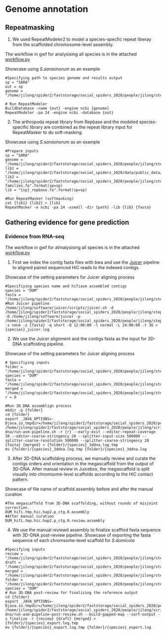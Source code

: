 # Genome annotation

## Repeatmasking
1. We used RepeatModeler2 to model a species-specfic repeat liberay from the scaffolded chromosome-level assembly.

The workflow in gwf for analysising all species is in the attached [workflow.py](https://github.com/Jilong-Jerome/sociality-in-spiders-dead-end/blob/main/Genome_Assembly/hifiasm/workflow.py)

Showcase using *S.sarasinorum* as an example
```
#Specifying path to species genome and results output 
sp = "SARA"
out = sp
genome = "/home/jilong/spider2/faststorage/social_spiders_2020/people/jilong/steps/3D_dna/final_3d/{sp}/{sp}_hifi_hic_scaffolded_trim.fa".format(sp=sp)

# Run RepeatModeler
BuildDatabase -name {out} -engine ncbi {genome}
RepeatModeler -pa 24 -engine ncbi -database {out}
```
2. The arthropoda repeat library from Repbase and the modeled species-specific library are combined as the repeat library input for RepeatMasker to do soft-masking.

Showcase using *S.sarasinorum* as an example
```
#Prepare inputs
sp = "SARA"
genome = "/home/jilong/spider2/faststorage/social_spiders_2020/people/jilong/steps/3D_dna/final_3d/{sp}/{sp}_hifi_hic_scaffolded_trim.fa".format(sp=sp)
lib1 = "/home/jilong/spider2/faststorage/social_spiders_2020/data/public_data/repbase/repbase_arthropoda.fa"
lib2 = "/home/jilong/spider2/faststorage/social_spiders_2020/people/jilong/steps/full_annotation/{sp}/repeat_masker/model/{sp}-families.fa".format(sp=sp)
lib = "{sp}_repbase.fa".format(sp=sp)

#Run RepeatMasker (softmasking)
cat {lib1} {lib2} > {lib}
RepeatMasker -e ncbi -pa 24 -xsmall -dir {path} -lib {lib} {fasta}
```
## Gathering evidence for gene prediction

### Evidence from RNA-seq

The workflow in gwf for aVnalysising all species is in the attached [workflow.py](https://github.com/Jilong-Jerome/sociality-in-spiders-dead-end/blob/main/Genome_Assembly/hic_scaffold/workflow.py)

1. First we index the contig fasta files with bwa and use the [Juicer](https://github.com/aidenlab/juicer) pipeline to aligned paired sequenced HiC reads to the indexed contigs. 

Showcase of the setting parameters for Juicer aligning process
```
#Specifiying species name and hifiasm assembled contigs
species = "DUM"
fasta = "/home/jilong/spider2/faststorage/social_spiders_2020/people/jilong/steps/3D_dna/DUM/reference/DUM_hifi.tmp.hic.hap2.p_ctg.fa"
#Run Juicer pipeline
/home/jilong/software/juicer/scripts/juicer.sh -d /home/jilong/spider2/faststorage/social_spiders_2020/people/jilong/steps/3D_dna/{species} -D /home/jilong/software/juicer -p /home/jilong/spider2/faststorage/social_spiders_2020/people/jilong/steps/3D_dna/{species}/chrom.sizes -s none -z {fasta} -q short -Q 12:00:00 -l normal -L 24:00:00 -t 36 > {species}_juicer.log
```

2. We use the Juicer alignment and the contigs fasta as the input for 3D-DNA scaffolding pipeline. 

Showcase of the setting parameters for Juicer aligning process
```
# Specifiying inputs
folder = "/home/jilong/spider2/faststorage/social_spiders_2020/people/jilong/steps/3D_dna/DUM/3d_dna"
species = "DUM"
fasta = "/home/jilong/spider2/faststorage/social_spiders_2020/people/jilong/steps/3D_dna/DUM/reference/DUM_hifi.tmp.hic.hap2.p_ctg.fa"
merged = "/home/jilong/spider2/faststorage/social_spiders_2020/people/jilong/steps/3D_dna/DUM/aligned/merged_nodups.txt"
r = 0

#Run 3D_DNA assemblign process
mkdir -p {folder}
cd {folder}
export _JAVA_OPTIONS=-Djava.io.tmpdir=/home/jilong/spider2/faststorage/social_spiders_2020/people/jilong/steps/3D_dna/tmp
/home/jilong/spider2/faststorage/social_spiders_2020/people/jilong/scripts/3d_dna/3d-dna/run-asm-pipeline.sh -r {r} --early-exit --editor-repeat-coverage 30 --editor-coarse-stringency 20 --splitter-input-size 500000 --splitter-coarse-resolution 500000 --splitter-coarse-stringency 20 {fasta} {merged} > {folder}/{species}_3ddna.log.tmp
mv {folder}/{species}_3ddna.log.tmp {folder}/{species}_3ddna.log
```

3. After 3D-DNA scaffolding process, we manually review and curate the contigs orders and orientation in the megascaffold from the output of 3D-DNA. After manual review in Juicebox, the megascaffold is split visually into chromsome-level scaffolds according to the HiC contact pattern.

Showcase of file name of scaffold assembly before and after the manual curation
```
#The megascaffold from 3D-DNA scaffolding, without rounds of misjoint correction.
DUM_hifi.tmp.hic.hap2.p_ctg.0.assembly
#After manual curation
DUM_hifi.tmp.hic.hap2.p_ctg.0.review.assembly
```

4. We use the manual reviewd assembly to finalize scafflod fasta sequence with 3D-DNA post-review pipeline.
Showcase of exporting the fasta sequence of each chromsome-level scaffold for *S.dumicola*

```
#Specifying inputs
review = "/home/jilong/spider2/faststorage/social_spiders_2020/people/jilong/steps/3D_dna/DUM/3d_dna/DUM_hifi.tmp.hic.hap2.p_ctg.0.review.assembly"
draft = "/home/jilong/spider2/faststorage/social_spiders_2020/people/jilong/steps/3D_dna/DUM/reference/DUM_hifi.tmp.hic.hap2.p_ctg_wrapped.fa"
merged = "/home/jilong/spider2/faststorage/social_spiders_2020/people/jilong/steps/3D_dna/DUM/aligned/merged_nodups.txt"
folder = "/home/jilong/spider2/faststorage/social_spiders_2020/people/jilong/steps/3D_dna/final_3d/DUM"
species = "DUM"
# Run 3D-DNA post-review for finalizing the reference output
cd {folder}
export _JAVA_OPTIONS=-Djava.io.tmpdir=/home/jilong/spider2/faststorage/social_spiders_2020/people/jilong/steps/3D_dna/tmp
/home/jilong/spider2/faststorage/social_spiders_2020/people/jilong/scripts/3d_dna/3d-dna/run-asm-pipeline-post-review.sh --build-gapped-map --sort-output -s finalize -r {review} {draft} {merged} > {folder}/{species}_export.log.tmp
mv {folder}/{species}_export.log.tmp {folder}/{species}_export.log
```

